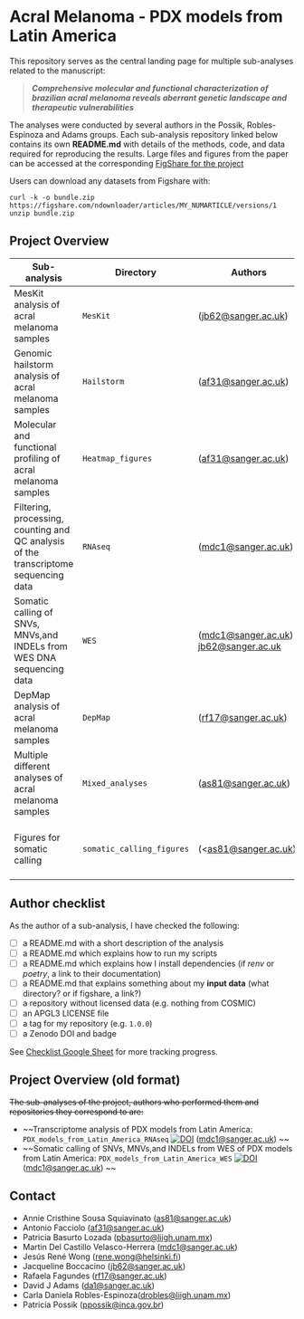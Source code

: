 # Acral Melanoma - PDX models from Latin America

This repository serves as the central landing page for multiple sub-analyses related to the manuscript:

> **_Comprehensive molecular and functional characterization of brazilian acral melanoma reveals aberrant genetic landscape and therapeutic vulnerabilities_**

The analyses were conducted by several authors in the Possik, Robles-Espinoza and Adams groups. Each sub-analysis repository linked below contains its own **README.md** with details of the methods, code, and data required for reproducing the results. Large files and figures from the paper can be accessed at the corresponding [FigShare for the project]()

Users can download any datasets from Figshare with: 
```
curl -k -o bundle.zip https://figshare.com/ndownloader/articles/MY_NUMARTICLE/versions/1
unzip bundle.zip
```

## Project Overview

| Sub-analysis | Directory | Authors | Links | Checklist? |
|--------------|-----------|---------|-------|------------|
| MesKit analysis of acral melanoma samples | `MesKit` |(<jb62@sanger.ac.uk>) | [GitHub repository](https://github.com/team113sanger/Acral_Melanoma_PDX_models_LatAm_MesKit) [Zenodo DOI Badge](#) | ❌ |
| Genomic hailstorm analysis of acral melanoma samples | `Hailstorm` | (<af31@sanger.ac.uk>) | [GitHub repository](https://github.com/team113sanger/Acral_Melanoma_PDX_models_LatAm_Hailstorm) [Zenodo DOI Badge](#) | ❌ |
| Molecular and functional profiling of acral melanoma samples | `Heatmap_figures` | (<af31@sanger.ac.uk>) | [GitHub repository](https://github.com/team113sanger/Acral_Melanoma_PDX_models_LatAm_Heatmap_Figures) [Zenodo DOI Badge](#) | ❌ |
| Filtering, processing, counting and QC analysis of the transcriptome sequencing data | `RNAseq` | (<mdc1@sanger.ac.uk>) | [GitHub repository](https://github.com/team113sanger/Acral_Melanoma_PDX_models_LatAm_RNAseq) [Zenodo DOI Badge](#) | ❌ |
| Somatic calling of SNVs, MNVs,and INDELs from WES DNA sequencing data | `WES` | (<mdc1@sanger.ac.uk>) <jb62@sanger.ac.uk> | [GitHub repository](https://github.com/team113sanger/Acral_Melanoma_PDX_models_LatAm_WES) [Zenodo DOI Badge](#) | ❌ |
| DepMap analysis of acral melanoma samples | `DepMap` | (<rf17@sanger.ac.uk>) | [GitHub repository](https://github.com/team113sanger/Acral_Melanoma_PDX_models_LatAm_DepMap) [Zenodo DOI Badge](#) | ❌ |
| Multiple different analyses of acral melanoma samples | `Mixed_analyses` | (<as81@sanger.ac.uk>) | [GitHub repository](https://github.com/team113sanger/Acral_Melanoma_PDX_mixed_analyses) [Zenodo DOI Badge](#) | ❌ |
| Figures for somatic calling | `somatic_calling_figures` | (<as81@sanger.ac.uk)) | [GitHub repository](https://github.com/team113sanger/Acral_Melanoma_Somatic_Calling_Figures) [Zenodo DOI Badge](#) | ❌ |


## Author checklist
As the author of a sub-analysis, I have checked the following:
- [ ] a README.md with a short description of the analysis
- [ ] a README.md which explains how to run my scripts
- [ ] a README.md which explains how I install dependencies (if _renv_ or _poetry_, a link to their documentation)
- [ ] a README.md that explains something about my **input data** (what directory? or if figshare, a link?)
- [ ] a repository without licensed data (e.g. nothing from COSMIC)
- [ ] an APGL3 LICENSE file
- [ ] a tag for my repository (e.g. `1.0.0`)
- [ ] a Zenodo DOI and badge

See [Checklist Google Sheet](https://docs.google.com/spreadsheets/d/1UMCJjRy7vWmuTq3qGdkLeqAc6xG7Co7YrJq9wKTADXU/edit?gid=0#gid=0) for more tracking progress.

## Project Overview (old format)

~~The sub-analyses of the project, authors who performed them and repositories they correspond to are:~~  
- ~~Transcriptome analysis of PDX models from Latin America: `PDX_models_from_Latin_America_RNAseq` [![DOI](https://zenodo.org/badge/MYPAPER.svg)](https://doi.org/) (mdc1@sanger.ac.uk) ~~
- ~~Somatic calling of SNVs, MNVs,and INDELs from WES of PDX models from Latin America: `PDX_models_from_Latin_America_WES` [![DOI](https://zenodo.org/badge/MYPAPER.svg)](https://doi.org/) (mdc1@sanger.ac.uk) ~~

## Contact 
- Annie Cristhine Sousa Squiavinato (<as81@sanger.ac.uk>)
- Antonio Facciolo (<af31@sanger.ac.uk>)
- Patricia Basurto Lozada (<pbasurto@liigh.unam.mx>)
- Martin Del Castillo Velasco-Herrera (<mdc1@sanger.ac.uk>)
- Jesús René Wong (<rene.wong@helsinki.fi>)
- Jacqueline Boccacino (<jb62@sanger.ac.uk>)
- Rafaela Fagundes (<rf17@sanger.ac.uk>)
- David J Adams (<da1@sanger.ac.uk>)
- Carla Daniela Robles-Espinoza(<drobles@liigh.unam.mx>)
- Patricia Possik (<ppossik@inca.gov.br>)
